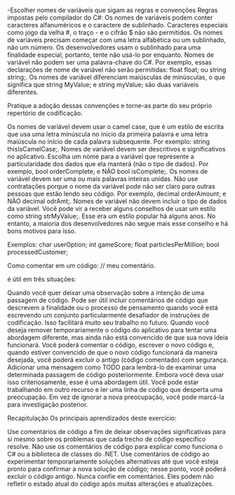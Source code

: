 -Escolher nomes de variáveis que sigam as regras e convenções
Regras impostas pelo compilador do C#:
Os nomes de variáveis podem conter caracteres alfanuméricos e o caractere de sublinhado. Caracteres especiais como jogo da velha #, o traço - e o cifrão $ não são permitidos.
Os nomes de variáveis precisam começar com uma letra alfabética ou um sublinhado, não um número. Os desenvolvedores usam o sublinhado para uma finalidade especial, portanto, tente não usá-lo por enquanto.
Nomes de variável não podem ser uma palavra-chave do C#. Por exemplo, essas declarações de nome de variável não serão permitidas: float float; ou string string;.
Os nomes de variável diferenciam maiúsculas de minúsculas, o que significa que string MyValue; e string myValue; são duas variáveis diferentes.

Pratique a adoção dessas convenções e torne-as parte do seu próprio repertório de codificação.

Os nomes de variável devem usar o camel case, que é um estilo de escrita que usa uma letra minúscula no início da primeira palavra e uma letra maiúscula no início de cada palavra subsequente. Por exemplo: string thisIsCamelCase;.
Nomes de variável devem ser descritivos e significativos no aplicativo. Escolha um nome para a variável que represente a particularidade dos dados que ela manterá (não o tipo de dados). Por exemplo, bool orderComplete; e NÃO bool isComplete;.
Os nomes de variável devem ser uma ou mais palavras inteiras unidas. Não use contratações porque o nome da variável pode não ser claro para outras pessoas que estão lendo seu código. Por exemplo, decimal orderAmount; e NÃO decimal odrAmt;.
Nomes de variável não devem incluir o tipo de dados da variável. Você pode vir a receber alguns conselhos de usar um estilo como string strMyValue;. Esse era um estilo popular há alguns anos. No entanto, a maioria dos desenvolvedores não segue mais esse conselho e há bons motivos para isso.

Exemplos:
char userOption;
int gameScore;
float particlesPerMillion;
bool processedCustomer;

Como comentar em um código:
// meu comentário.

é útil em três situações:

Quando você quer deixar uma observação sobre a intenção de uma passagem de código. Pode ser útil incluir comentários de código que descrevem a finalidade ou o processo de pensamento quando você está escrevendo um conjunto particularmente desafiador de instruções de codificação. Isso facilitará muito seu trabalho no futuro.
Quando você deseja remover temporariamente o código do aplicativo para tentar uma abordagem diferente, mas ainda não está convencido de que sua nova ideia funcionará. Você poderá comentar o código, escrever o novo código e, quando estiver convencido de que o novo código funcionará da maneira desejada, você poderá excluir o antigo (código comentado) com segurança.
Adicionar uma mensagem como TODO para lembrá-lo de examinar uma determinada passagem de código posteriormente. Embora você deva usar isso criteriosamente, esse é uma abordagem útil. Você pode estar trabalhando em outro recurso e ler uma linha de código que desperta uma preocupação. Em vez de ignorar a nova preocupação, você pode marcá-la para investigação posterior.

Recapitulação
Os principais aprendizados deste exercício:

Use comentários de código a fim de deixar observações significativas para si mesmo sobre os problemas que cada trecho de código específico resolve.
Não use os comentários de código para explicar como funciona o C# ou a biblioteca de classes do .NET.
Use comentários de código ao experimentar temporariamente soluções alternativas até que você esteja pronto para confirmar a nova solução de código; nesse ponto, você poderá excluir o código antigo.
Nunca confie em comentários. Eles podem não refletir o estado atual do código após muitas alterações e atualizações.













